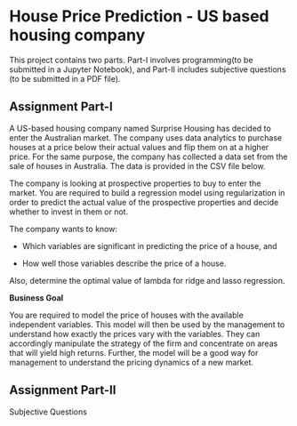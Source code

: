 # House Price Prediction - US based housing company

This project contains two parts. Part-I involves programming(to be submitted in a Jupyter Notebook), and Part-II includes subjective questions (to be submitted in a PDF file). 


## Assignment Part-I

A US-based housing company named Surprise Housing has decided to enter the Australian market. The company uses data analytics to purchase houses at a price below their actual values and flip them on at a higher price. For the same purpose, the company has collected a data set from the sale of houses in Australia. The data is provided in the CSV file below.

The company is looking at prospective properties to buy to enter the market. You are required to build a regression model using regularization in order to predict the actual value of the prospective properties and decide whether to invest in them or not.

The company wants to know:

-   Which variables are significant in predicting the price of a house, and
    
-   How well those variables describe the price of a house.
    

Also, determine the optimal value of lambda for ridge and lasso regression.

**Business Goal** 

You are required to model the price of houses with the available independent variables. This model will then be used by the management to understand how exactly the prices vary with the variables. They can accordingly manipulate the strategy of the firm and concentrate on areas that will yield high returns. Further, the model will be a good way for management to understand the pricing dynamics of a new market.

## Assignment Part-II

Subjective Questions
